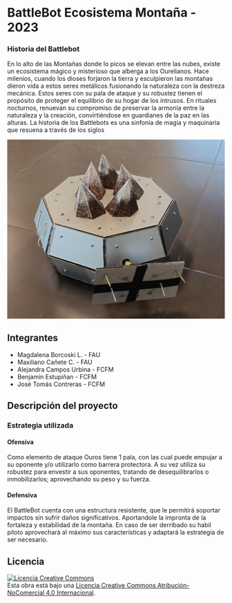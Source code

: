 # BattleBot Ecosistema Montaña - 2023


### Historia del Battlebot
En lo alto de las Montañas donde lo picos se elevan entre las nubes, existe un ecosistema mágico y misterioso 
que alberga a los Ourelianos. Hace milenios, cuando los dioses forjaron la tierra y esculpieron las montañas 
dieron vida a estos seres metálicos fusionando la naturaleza con la destreza mecánica. Estos seres con su pala de 
ataque y su robustez tienen el propósito de proteger el equilibrio de su hogar de los intrusos.
En rituales nocturnos, renuevan su compromiso de preservar la armonía entre la naturaleza y la creación, 
convirtiéndose en guardianes de la paz en las alturas. La historia de los Battlebots es una sinfonía de magia y 
maquinaria que resuena a través de los siglos
  
![Robot Ejemplo](/multimedia/bot.jpeg)

## Integrantes
- Magdalena Borcoski L. - FAU
- Maxiliano Cañete C. - FAU
- Alejandra Campos Urbina - FCFM
- Benjamín Estupiñan - FCFM
- José Tomás Contreras - FCFM


## Descripción del proyecto
  
### Estrategia utilizada
  
#### Ofensiva
Como elemento de ataque Ouros tiene 1 pala, con las cual puede empujar a su oponente 
y/o utilizarlo como barrera protectora. A su vez utiliza su robustez para envestir a sus oponentes, tratando de desequilibrarlos o inmobilizarlos; aprovechando su peso y su fuerza.

#### Defensiva
El BattleBot cuenta con una estructura resistente, que le permitirá soportar impactos sin sufrir daños significativos. Aportandole la impronta 
de la fortaleza y estabilidad de la montaña. 
En caso de ser derribado su habil piloto aprovechará al máximo sus características y adaptará la estrategía de ser necesario.



## Licencia
<a rel="license" href="http://creativecommons.org/licenses/by-nc/4.0/"><img alt="Licencia Creative Commons" style="border-width:0" src="https://i.creativecommons.org/l/by-nc/4.0/88x31.png" /></a><br />Esta obra está bajo una <a rel="license" href="http://creativecommons.org/licenses/by-nc/4.0/">Licencia Creative Commons Atribución-NoComercial 4.0 Internacional</a>.
